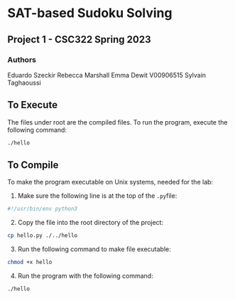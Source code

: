 # SAT-based Sudoku Solving

## Project 1 - CSC322 Spring 2023

### Authors

Eduardo Szeckir
Rebecca Marshall
Emma Dewit V00906515
Sylvain Taghaoussi

## To Execute

The files under root are the compiled files. To run the program, execute the following command:

```bash
./hello
```

## To Compile

To make the program executable on Unix systems, needed for the lab:

1. Make sure the following line is at the top of the `.py`file:

```python
#!/usr/bin/env python3
```

2. Copy the file into the root directory of the project:

```bash
cp hello.py ./../hello
```

3. Run the following command to make file executable:

```bash
chmod +x hello
```

4. Run the program with the following command:

```bash
./hello
```
